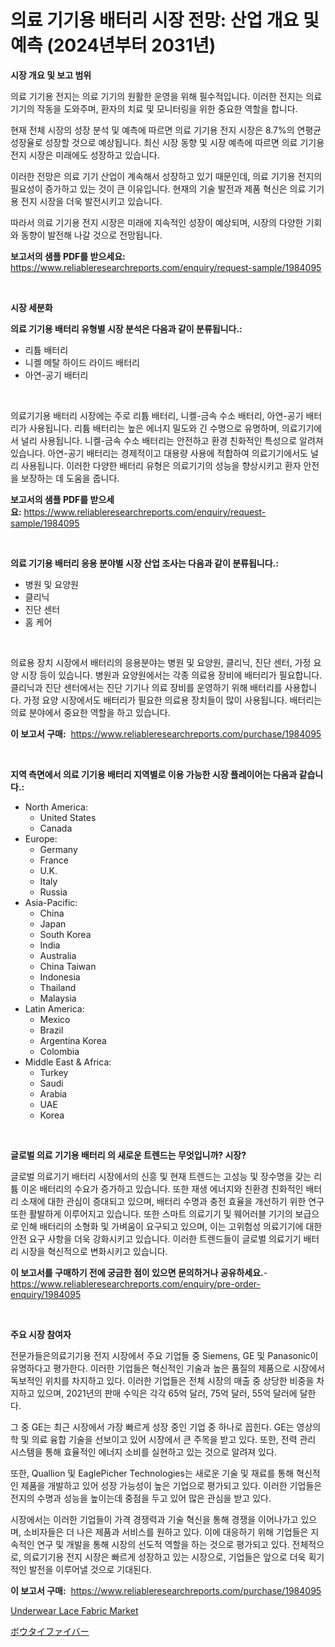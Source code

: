 <p><h1>의료 기기용 배터리 시장 전망: 산업 개요 및 예측 (2024년부터 2031년)</h1></p><p><strong>시장 개요 및 보고 범위</strong></p>
<p><p>의료 기기용 전지는 의료 기기의 원활한 운영을 위해 필수적입니다. 이러한 전지는 의료 기기의 작동을 도와주며, 환자의 치료 및 모니터링을 위한 중요한 역할을 합니다. </p><p>현재 전체 시장의 성장 분석 및 예측에 따르면 의료 기기용 전지 시장은 8.7%의 연평균 성장율로 성장할 것으로 예상됩니다. 최신 시장 동향 및 시장 예측에 따르면 의료 기기용 전지 시장은 미래에도 성장하고 있습니다. </p><p>이러한 전망은 의료 기기 산업이 계속해서 성장하고 있기 때문인데, 의료 기기용 전지의 필요성이 증가하고 있는 것이 큰 이유입니다. 현재의 기술 발전과 제품 혁신은 의료 기기용 전지 시장을 더욱 발전시키고 있습니다.</p><p>따라서 의료 기기용 전지 시장은 미래에 지속적인 성장이 예상되며, 시장의 다양한 기회와 동향이 발전해 나갈 것으로 전망됩니다.</p></p>
<p><strong>보고서의 샘플 PDF를 받으세요:</strong> <a href="https://www.reliableresearchreports.com/enquiry/request-sample/1984095">https://www.reliableresearchreports.com/enquiry/request-sample/1984095</a></p>
<p>&nbsp;</p>
<p><strong>시장 세분화</strong></p>
<p><strong>의료 기기용 배터리 유형별 시장 분석은 다음과 같이 분류됩니다.:</strong></p>
<p><ul><li>리튬 배터리</li><li>니켈 메탈 하이드 라이드 배터리</li><li>아연-공기 배터리</li></ul></p>
<p>&nbsp;</p>
<p><p>의료기기용 배터리 시장에는 주로 리튬 배터리, 니켈-금속 수소 배터리, 아연-공기 배터리가 사용됩니다. 리튬 배터리는 높은 에너지 밀도와 긴 수명으로 유명하며, 의료기기에서 널리 사용됩니다. 니켈-금속 수소 배터리는 안전하고 환경 친화적인 특성으로 알려져 있습니다. 아연-공기 배터리는 경제적이고 대용량 사용에 적합하여 의료기기에서도 널리 사용됩니다. 이러한 다양한 배터리 유형은 의료기기의 성능을 향상시키고 환자 안전을 보장하는 데 도움을 줍니다.</p></p>
<p><strong>보고서의 샘플 PDF를 받으세요:</strong>&nbsp;<a href="https://www.reliableresearchreports.com/enquiry/request-sample/1984095">https://www.reliableresearchreports.com/enquiry/request-sample/1984095</a></p>
<p>&nbsp;</p>
<p><strong> 의료 기기용 배터리 응용 분야별 시장 산업 조사는 다음과 같이 분류됩니다.:</strong></p>
<p><ul><li>병원 및 요양원</li><li>클리닉</li><li>진단 센터</li><li>홈 케어</li></ul></p>
<p>&nbsp;</p>
<p><p>의료용 장치 시장에서 배터리의 응용분야는 병원 및 요양원, 클리닉, 진단 센터, 가정 요양 시장 등이 있습니다. 병원과 요양원에서는 각종 의료용 장비에 배터리가 필요합니다. 클리닉과 진단 센터에서는 진단 기기나 의료 장비를 운영하기 위해 배터리를 사용합니다. 가정 요양 시장에서도 배터리가 필요한 의료용 장치들이 많이 사용됩니다. 배터리는 의료 분야에서 중요한 역할을 하고 있습니다.</p></p>
<p><strong>이 보고서 구매:</strong>&nbsp; <a href="https://www.reliableresearchreports.com/purchase/1984095">https://www.reliableresearchreports.com/purchase/1984095</a></p>
<p>&nbsp;</p>
<p><strong>지역 측면에서 의료 기기용 배터리 지역별로 이용 가능한 시장 플레이어는 다음과 같습니다.:</strong></p>
<p><ul>
    <li>
        North America:
        <ul>
            <li>United States</li>
            <li>Canada</li>
        </ul>
    </li>
    <li>
        Europe:
        <ul>
            <li>Germany</li>
            <li>France</li>
            <li>U.K.</li>
            <li>Italy</li>
            <li>Russia</li>
        </ul>
    </li>
    <li>
        Asia-Pacific:
        <ul>
            <li>China</li>
            <li>Japan</li>
            <li>South Korea</li>
            <li>India</li>
            <li>Australia</li>
            <li>China Taiwan</li>
            <li>Indonesia</li>
            <li>Thailand</li>
            <li>Malaysia</li>
        </ul>
    </li>
    <li>
        Latin America:
        <ul>
            <li>Mexico</li>
            <li>Brazil</li>
            <li>Argentina Korea</li>
            <li>Colombia</li>
        </ul>
    </li>
    <li>
        Middle East & Africa:
        <ul>
            <li>Turkey</li>
            <li>Saudi</li>
            <li>Arabia</li>
            <li>UAE</li>
            <li>Korea</li>
        </ul>
    </li>
    </ul></p>
<p>&nbsp;</p>
<p><strong>글로벌 의료 기기용 배터리 의 새로운 트렌드는 무엇입니까? 시장?</strong></p>
<p><p>글로벌 의료기기 배터리 시장에서의 신흥 및 현재 트렌드는 고성능 및 장수명을 갖는 리튬 이온 배터리의 수요가 증가하고 있습니다. 또한 재생 에너지와 친환경 친화적인 배터리 소재에 대한 관심이 증대되고 있으며, 배터리 수명과 충전 효율을 개선하기 위한 연구 또한 활발하게 이루어지고 있습니다. 또한 스마트 의료기기 및 웨어러블 기기의 보급으로 인해 배터리의 소형화 및 가벼움이 요구되고 있으며, 이는 고위험성 의료기기에 대한 안전 요구 사항을 더욱 강화시키고 있습니다. 이러한 트렌드들이 글로벌 의료기기 배터리 시장을 혁신적으로 변화시키고 있습니다.</p></p>
<p><strong>이 보고서를 구매하기 전에 궁금한 점이 있으면 문의하거나 공유하세요.</strong>- <a href="https://www.reliableresearchreports.com/enquiry/pre-order-enquiry/1984095">https://www.reliableresearchreports.com/enquiry/pre-order-enquiry/1984095</a></p>
<p>&nbsp;</p>
<p><strong>주요 시장 참여자</strong></p>
<p><p>전문가들은의료기기용 전지 시장에서 주요 기업들 중 Siemens, GE 및 Panasonic이 유명하다고 평가한다. 이러한 기업들은 혁신적인 기술과 높은 품질의 제품으로 시장에서 독보적인 위치를 차지하고 있다. 이러한 기업들은 전체 시장의 매출 중 상당한 비중을 차지하고 있으며, 2021년의 판매 수익은 각각 65억 달러, 75억 달러, 55억 달러에 달한다.</p><p>그 중 GE는 최근 시장에서 가장 빠르게 성장 중인 기업 중 하나로 꼽힌다. GE는 영상의학 및 의료 융합 기술을 선보이고 있어 시장에서 큰 주목을 받고 있다. 또한, 전력 관리 시스템을 통해 효율적인 에너지 소비를 실현하고 있는 것으로 알려져 있다.</p><p>또한, Quallion 및 EaglePicher Technologies는 새로운 기술 및 재료를 통해 혁신적인 제품을 개발하고 있어 성장 가능성이 높은 기업으로 평가되고 있다. 이러한 기업들은 전지의 수명과 성능을 높이는데 중점을 두고 있어 많은 관심을 받고 있다.</p><p>시장에서는 이러한 기업들이 가격 경쟁력과 기술 혁신을 통해 경쟁을 이어나가고 있으며, 소비자들은 더 나은 제품과 서비스를 원하고 있다. 이에 대응하기 위해 기업들은 지속적인 연구 및 개발을 통해 시장의 선도적 역할을 하는 것으로 평가되고 있다. 전체적으로, 의료기기용 전지 시장은 빠르게 성장하고 있는 시장으로, 기업들은 앞으로 더욱 획기적인 발전을 이루어낼 것으로 기대된다.</p></p>
<p><strong>이 보고서 구매:</strong>&nbsp;&nbsp;<a href="https://www.reliableresearchreports.com/purchase/1984095">https://www.reliableresearchreports.com/purchase/1984095</a></p>
<p><p><a href="https://circular-yam-9b9.notion.site/Underwear-Lace-Fabric-Market-Provides-Detailed-Segmentation-of-this-Market-based-on-Type-Applicatio-f6324d3c240d45d28fd23611f4bf099f">Underwear Lace Fabric Market</a></p><p><a href="https://github.com/KaydenJohns1964/Market-Research-Report-List-1/blob/main/588163512669.md">ボウタイファイバー</a></p></p>
